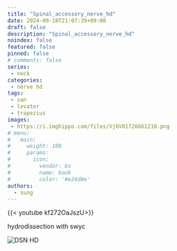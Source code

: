 ```yaml
---
title: "Spinal_accessory_nerve_hd"
date: 2024-09-18T21:07:39+09:00
draft: false
description: "Spinal_accessory_nerve_hd"
noindex: false
featured: false
pinned: false
# comments: false
series: 
 - neck
categories:
 - nerve hd
tags:
 - san
 - levator
 - trapezius
images:
 - https://i.imghippo.com/files/Vj6V01726661210.png
# menu:
#   main:
#     weight: 100
#     params:
#       icon:
#         vendor: bs
#         name: book
#         color: '#e24d0e'
authors:
  - sung
---
```


{{< youtube kf272OaJszU>}}

hydrodissection with swyc

![DSN HD](https://i.imghippo.com/files/Vj6V01726661210.png)


